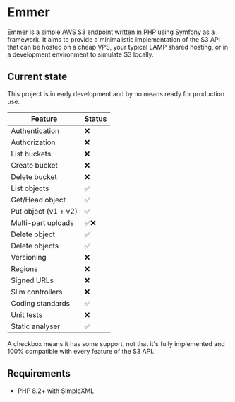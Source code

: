 # Emmer

Emmer is a simple AWS S3 endpoint written in PHP using Symfony as a framework. It aims to provide a minimalistic 
implementation of the S3 API that can be hosted on a cheap VPS, your typical LAMP shared hosting, or in a development
environment to simulate S3 locally.

## Current state

This project is in early development and by no means ready for production use.

| Feature              | Status |
|----------------------|--------|
| Authentication       | ❌ |
| Authorization        | ❌ |
| List buckets         | ❌ |
| Create bucket        | ❌ |
| Delete bucket        | ❌ |
| List objects         | ✅ |
| Get/Head object      | ✅ |
| Put object (v1 + v2) | ✅ |
| Multi-part uploads   | ✅❌ |
| Delete object        | ✅ |
| Delete objects       | ✅ |
| Versioning           | ❌ |
| Regions              | ❌ |
| Signed URLs          | ❌ |
| Slim controllers     | ❌ |
| Coding standards     | ✅ |
| Unit tests           | ❌ |
| Static analyser      | ✅ |

A checkbox means it has some support, not that it's fully implemented and 100% compatible with every feature of the S3 API.

## Requirements

* PHP 8.2+ with SimpleXML

